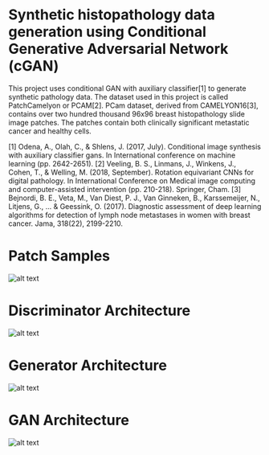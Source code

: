 # Synthetic histopathology data generation using Conditional Generative Adversarial Network (cGAN)
This project uses conditional GAN with auxiliary classifier[1] to generate synthetic pathology data. The dataset used in this project is called PatchCamelyon or PCAM[2]. PCam   dataset, derived from CAMELYON16[3], contains over two hundred thousand 96x96 breast histopathology slide image patches. The patches contain both clinically significant metastatic cancer and healthy cells.
 
[1] Odena, A., Olah, C., & Shlens, J. (2017, July). Conditional image synthesis with auxiliary classifier gans. In International conference on machine learning (pp. 2642-2651).
[2] Veeling, B. S., Linmans, J., Winkens, J., Cohen, T., & Welling, M. (2018, September). Rotation equivariant CNNs for digital pathology. In International Conference on Medical image computing and computer-assisted intervention (pp. 210-218). Springer, Cham.
[3] Bejnordi, B. E., Veta, M., Van Diest, P. J., Van Ginneken, B., Karssemeijer, N., Litjens, G., ... & Geessink, O. (2017). Diagnostic assessment of deep learning algorithms for detection of lymph node metastases in women with breast cancer. Jama, 318(22), 2199-2210.

# Patch Samples
![alt text](https://github.com/omayrkhan/gan_pcam/blob/master/images/real-synthetic.png)

# Discriminator Architecture
![alt text](https://github.com/omayrkhan/gan_pcam/blob/master/images/discriminator.png)

# Generator Architecture
![alt text](https://github.com/omayrkhan/gan_pcam/blob/master/images/generator.png)

# GAN Architecture
![alt text](https://github.com/omayrkhan/gan_pcam/blob/master/images/gan.png)
